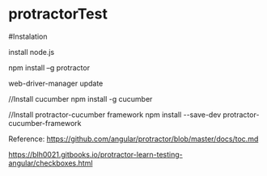 # protractorTest

#Instalation

install node.js

npm install –g protractor

web-driver-manager update

//Install cucumber
npm install -g cucumber

//Install protractor-cucumber framework
npm install --save-dev protractor-cucumber-framework

Reference: 
  https://github.com/angular/protractor/blob/master/docs/toc.md
  
  https://blh0021.gitbooks.io/protractor-learn-testing-angular/checkboxes.html
